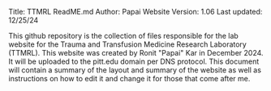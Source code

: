 Title: TTMRL ReadME.md
Author: Papai
Website Version: 1.06
Last updated: 12/25/24

This github repository is the collection of files responsible for the lab website for the Trauma and Transfusion Medicine Research Laboratory (TTMRL). 
This website was created by Ronit "Papai" Kar in December 2024. It will be uploaded to the pitt.edu domain per DNS protocol. This document will contain
a summary of the layout and summary of the website as well as instructions on how to edit it and change it for those that come after me.
